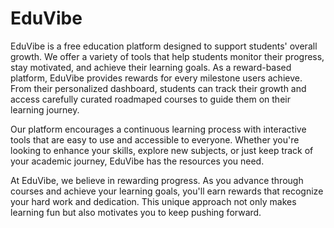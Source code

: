 # EduVibe


EduVibe is a free education platform designed to support students' overall growth. We offer a variety of tools that help students monitor their progress, stay motivated, and achieve their learning goals. As a reward-based platform, EduVibe provides rewards for every milestone users achieve. From their personalized dashboard, students can track their growth and access carefully curated roadmaped courses to guide them on their learning journey.

Our platform encourages a continuous learning process with interactive tools that are easy to use and accessible to everyone. Whether you're looking to enhance your skills, explore new subjects, or just keep track of your academic journey, EduVibe has the resources you need.

At EduVibe, we believe in rewarding progress. As you advance through courses and achieve your learning goals, you'll earn rewards that recognize your hard work and dedication. This unique approach not only makes learning fun but also motivates you to keep pushing forward.


